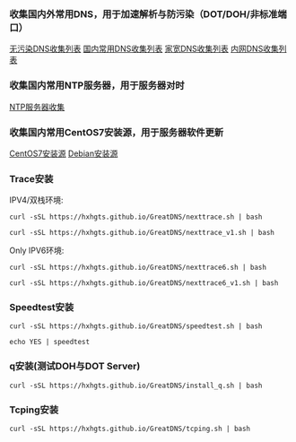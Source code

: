 ### 收集国内外常用DNS，用于加速解析与防污染（DOT/DOH/非标准端口）

[无污染DNS收集列表](/CleanDNS.md)  [国内常用DNS收集列表](/PublicDNS.md)  [家宽DNS收集列表](/BoardbandDNS.md)  [内网DNS收集列表](/LanDNS.md)

### 收集国内常用NTP服务器，用于服务器对时

[NTP服务器收集](/ntp.md)

### 收集国内常用CentOS7安装源，用于服务器软件更新

[CentOS7安装源](/AddSource_CentOS7.md) [Debian安装源](/AddSource_Debian.md)

### Trace安装

IPV4/双栈环境:
```
curl -sSL https://hxhgts.github.io/GreatDNS/nexttrace.sh | bash
```
```
curl -sSL https://hxhgts.github.io/GreatDNS/nexttrace_v1.sh | bash
```
Only IPV6环境:
```
curl -sSL https://hxhgts.github.io/GreatDNS/nexttrace6.sh | bash
```
```
curl -sSL https://hxhgts.github.io/GreatDNS/nexttrace6_v1.sh | bash
```
### Speedtest安装

```
curl -sSL https://hxhgts.github.io/GreatDNS/speedtest.sh | bash

echo YES | speedtest
```

### q安装(测试DOH与DOT Server)

```
curl -sSL https://hxhgts.github.io/GreatDNS/install_q.sh | bash
```

### Tcping安装

```
curl -sSL https://hxhgts.github.io/GreatDNS/tcping.sh | bash
```
